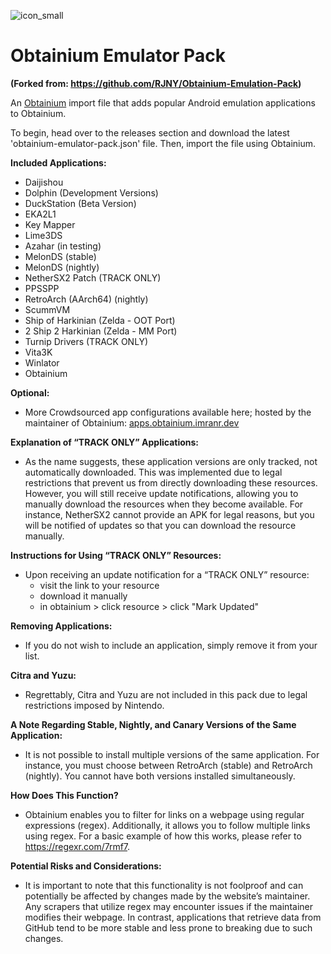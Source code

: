 ![icon_small](https://github.com/user-attachments/assets/10876868-dbe5-47cd-9d0e-650450e6a29a) 
# Obtainium Emulator Pack

**(Forked from: https://github.com/RJNY/Obtainium-Emulation-Pack)**

An [Obtainium](https://github.com/ImranR98/Obtainium) import file that adds popular Android
emulation applications to Obtainium.

To begin, head over to the releases section and download the latest 'obtainium-emulator-pack.json' file. Then, import the file using Obtainium.

**Included Applications:**

- Daijishou
- Dolphin (Development Versions)
- DuckStation (Beta Version)
- EKA2L1
- Key Mapper
- Lime3DS
- Azahar (in testing)
- MelonDS (stable)
- MelonDS (nightly)
- NetherSX2 Patch (TRACK ONLY)
- PPSSPP
- RetroArch (AArch64) (nightly)
- ScummVM
- Ship of Harkinian (Zelda - OOT Port)
- 2 Ship 2 Harkinian (Zelda - MM Port)
- Turnip Drivers (TRACK ONLY)
- Vita3K
- Winlator
- Obtainium

**Optional:**
- More Crowdsourced app configurations available here; hosted by the maintainer of Obtainium:
    [apps.obtainium.imranr.dev](https://apps.obtainium.imranr.dev)

**Explanation of “TRACK ONLY” Applications:**
- As the name suggests, these application versions are only tracked, not automatically downloaded. This was implemented due to legal restrictions that prevent us from directly downloading these resources. However, you will still receive update notifications, allowing you to manually download the resources when they become available. For instance, NetherSX2 cannot provide an APK for legal reasons, but you will be notified of updates so that you can download the resource manually.

**Instructions for Using “TRACK ONLY” Resources:**
- Upon receiving an update notification for a “TRACK ONLY” resource:
    - visit the link to your resource
    - download it manually
    - in obtainium > click resource > click "Mark Updated"

**Removing Applications:**
- If you do not wish to include an application, simply remove it from your list.

**Citra and Yuzu:**
- Regrettably, Citra and Yuzu are not included in this pack due to legal restrictions imposed by Nintendo.

**A Note Regarding Stable, Nightly, and Canary Versions of the Same Application:**
- It is not possible to install multiple versions of the same application. For instance, you must choose between RetroArch (stable) and RetroArch (nightly). You cannot have both versions installed simultaneously.

**How Does This Function?**
- Obtainium enables you to filter for links on a webpage using regular expressions (regex).
Additionally, it allows you to follow multiple links using regex.
For a basic example of how this works, please refer to https://regexr.com/7rmf7.

**Potential Risks and Considerations:**
- It is important to note that this functionality is not foolproof and can potentially be affected by changes made by the website’s maintainer.
Any scrapers that utilize regex may encounter issues if the maintainer modifies their webpage.
In contrast, applications that retrieve data from GitHub tend to be more stable and less prone to breaking due to such changes.
